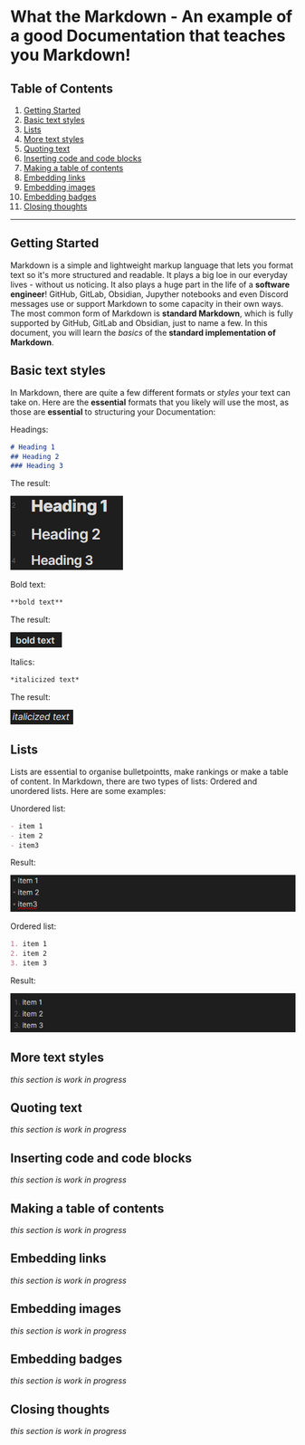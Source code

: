 # What the Markdown - An example of a good Documentation that teaches you Markdown!
## Table of Contents
1. [Getting Started](#getting-started)
2. [Basic text styles](#basic-text-styles)
3. [Lists](#lists)
4. [More text styles](#more-text-styles)
5. [Quoting text](#quoting-text)
6. [Inserting code and code blocks](#inserting-code-and-code-blocks)
7. [Making a table of contents](#making-a-table-of-contents)
8. [Embedding links](#embedding-links)
9. [Embedding images](#embedding-images)
10. [Embedding badges](#embedding-badges)
11. [Closing thoughts](#closing-thoughts)
---
## Getting Started
Markdown is a simple and lightweight markup language that lets you format text so it's more structured and readable. It plays a big loe in our everyday lives - without us noticing. It also plays a huge part in the life of a **software engineer**! GitHub, GitLab, Obsidian, Jupyther notebooks and even Discord messages use or support Markdown to some capacity in their own ways. The most common form of Markdown is **standard Markdown**, which is fully supported by GitHub, GitLab and Obsidian, just to name a few. In this document, you will learn the *basics* of the **standard implementation of Markdown**.
## Basic text styles
In Markdown, there are quite a few different formats or *styles* your text can take on. Here are the **essential** formats that you likely will use the most, as those are **essential** to structuring your Documentation:

Headings:
```md
# Heading 1
## Heading 2
### Heading 3
```
The result:

![headings](https://github.com/TheSkyler-Dev/What-the-Markdown/blob/main/Doc/Img/Headings.png)

Bold text:
```md
**bold text**
```
The result:

![Bold text](https://github.com/TheSkyler-Dev/What-the-Markdown/blob/main/Doc/Img/Bold.png)

Italics:
```md
*italicized text*
```
The result:

![Italics](https://github.com/TheSkyler-Dev/What-the-Markdown/blob/main/Doc/Img/Italics.png)

## Lists
Lists are essential to organise bulletpointts, make rankings or make a table of content. In Markdown, there are two types of lists: Ordered and unordered lists. Here are some examples:

Unordered list:
```md
- item 1
- item 2
- item3
```
Result:

![Unordered List](https://github.com/TheSkyler-Dev/What-the-Markdown/blob/main/Doc/Img/UnorderedList.png)

Ordered list:
```md
1. item 1
2. item 2
3. item 3
```
Result:

![Ordered List](https://github.com/TheSkyler-Dev/What-the-Markdown/blob/main/Doc/Img/OrderedList.png)

## More text styles
*this section is work in progress*
## Quoting text
*this section is work in progress*
## Inserting code and code blocks
*this section is work in progress*
## Making a table of contents
*this section is work in progress*
## Embedding links
*this section is work in progress*
## Embedding images
*this section is work in progress*
## Embedding badges
*this section is work in progress*
## Closing thoughts
*this section is work in progress*
